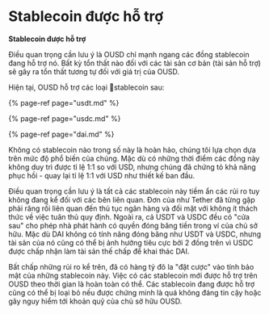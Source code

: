 # Stablecoin được hỗ trợ

**Stablecoin được hỗ trợ**

Điều quan trọng cần lưu ý là OUSD chỉ mạnh ngang các đồng stablecoin đang hỗ trợ nó. Bất kỳ tổn thất nào đối với các tài sản cơ bản (tài sản hỗ trợ) sẽ gây ra tổn thất tương tự đối với giá trị của OUSD.

Hiện tại, OUSD hỗ trợ các loại stablecoin sau:

{% page-ref page="usdt.md" %}

{% page-ref page="usdc.md" %}

{% page-ref page="dai.md" %}

Không có stablecoin nào trong số này là hoàn hảo, chúng tôi lựa chọn dựa trên mức độ phổ biến của chúng. Mặc dù có những thời điểm các đồng này không duy trì được tỉ lệ 1:1 so với USD, nhưng chúng đã chứng tỏ khả năng phục hồi - quay lại tỉ lệ 1:1 với USD như thiết kế ban đầu.

Điều quan trọng cần lưu ý là tất cả các stablecoin này tiềm ẩn các rủi ro tuy không đang kể đối với các bên liên quan. Đơn của như Tether đã từng gặp phải răng rối liên quan đến thủ tục ngân hàng và đối mặt với không ít thách thức về việc tuân thủ quy định. Ngoài ra, cả USDT và USDC đều có "cửa sau" cho phép nhà phát hành có quyền đóng băng tiền trong ví của chủ sở hữu. Mặc dù DAI không có tính năng đóng băng như USDT và USDC, nhưng tài sản của nó cũng có thể bị ảnh hưởng tiêu cực bởi 2 đồng trên vì USDC được chấp nhận làm tài sản thế chấp để khai thác DAI.

Bất chấp những rủi ro kể trên, đã có hàng tỷ đô la "đặt cược" vào tính bảo mật của những stablecoin này. Việc có các stablecoin mới được hỗ trợ trên OUSD theo thời gian là hoàn toàn có thể. Các stablecoin đang được hỗ trợ cũng có thể bị loại bỏ nếu được chứng minh là quá không đáng tin cậy hoặc gây nguy hiểm tới khoản quỹ của chủ sở hữu OUSD. 

